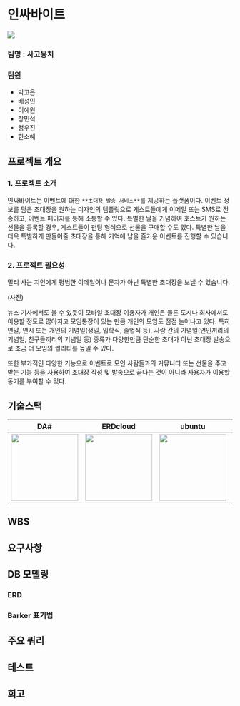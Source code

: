 # 인싸바이트

<img src="https://github.com/swcamp/vite/blob/main/PNG/Readme/VITE_로고.png"/>

### 팀명 : 사고뭉치

### 팀원

- 박고은
- 배성민
- 이예원
- 장민석
- 정우진
- 한소혜

## 프로젝트 개요

### 1. 프로젝트 소개

인싸바이트는 이벤트에 대한 `**초대장 발송 서비스**`를 제공하는 플랫폼이다.  이벤트 정보를 담은 초대장을 원하는 디자인의 템플릿으로 게스트들에게 이메일 또는 SMS로 전송하고, 이벤트 페이지를 통해 소통할 수 있다. 특별한 날을 기념하여 호스트가 원하는 선물을 등록할 경우, 게스트들이 펀딩 형식으로 선물을 구매할 수도 있다. 특별한 날을 더욱 특별하게 만들어줄 초대장을 통해 기억에 남을 즐거운 이벤트를 진행할 수 있습니다.

### 2. 프로젝트 필요성

멀리 사는 지인에게 평범한 이메일이나 문자가 아닌 특별한 초대장을 보낼 수 있습니다.

(사진)

뉴스 기사에서도 볼 수 있듯이 모바일 초대장 이용자가 개인은 물론 도시나 회사에서도 이용할 정도로 많아지고  모임통장이 있는 만큼 개인의 모임도 점점 늘어나고 있다. 특히 연말, 연시 또는 개인의 기념일(생일, 입학식, 졸업식 등), 사람 간의 기념일(연인끼리의 기념일, 친구들끼리의 기념일 등) 종류가 다양한만큼 단순한 초대가 아닌 초대장 발송으로 조금 더 모임의 퀄리티를 높일 수 있다.

또한 부가적인 다양한 기능으로 이벤트로 모인 사람들과의 커뮤니티 또는 선물을 주고 받는 기능 등을 사용하여 초대장 작성 및 발송으로 끝나는 것이 아니라 사용자가 이용할 동기를 부여할 수 있다.

## 기술스택
|DA#|ERDcloud|ubuntu|mariaDB|
|---|---|---|---|
|<img src="https://github.com/swcamp/vite/blob/main/PNG/Readme/da%23.png" height="150" />|<img src="https://github.com/swcamp/vite/blob/main/PNG/Readme/erdcloud.png" height="150" />|<img src="https://github.com/swcamp/vite/blob/main/PNG/Readme/ubuntu.png" height="150" />|<img src="https://github.com/swcamp/vite/blob/main/PNG/Readme/mariadb.png" height="150" />|   

## WBS

## 요구사항

## DB 모델링

### ERD

### Barker 표기법

## 주요 쿼리

## 테스트

## 회고


